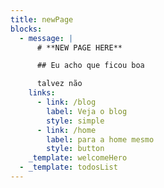 ```yaml
---
title: newPage
blocks:
  - message: |
      # **NEW PAGE HERE**

      ## Eu acho que ficou boa

      talvez não
    links:
      - link: /blog
        label: Veja o blog
        style: simple
      - link: /home
        label: para a home mesmo
        style: button
    _template: welcomeHero
  - _template: todosList
---
```



